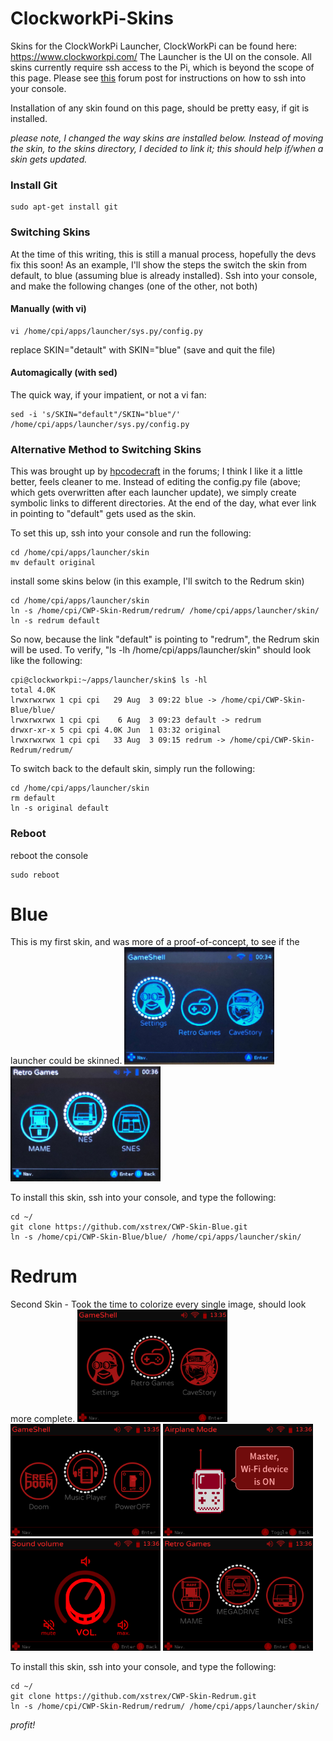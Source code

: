 # ClockworkPi-Skins
Skins for the ClockWorkPi Launcher, ClockWorkPi can be found here: https://www.clockworkpi.com/
The Launcher is the UI on the console. All skins currently require ssh access to the Pi, which is beyond the scope of this page. Please see [this](https://forum.clockworkpi.com/t/how-to-transfer-files-with-tinycloud-through-ssh/833) forum post for instructions on how to ssh into your console.

Installation of any skin found on this page, should be pretty easy, if git is installed. 

_please note, I changed the way skins are installed below. Instead of moving the skin, to the skins directory, I decided to link it; this should help if/when a skin gets updated._

### Install Git
```
sudo apt-get install git
```

### Switching Skins
At the time of this writing, this is still a manual process, hopefully the devs fix this soon!
As an example, I'll show the steps the switch the skin from default, to blue (assuming blue is already installed).
Ssh into your console, and make the following changes (one of the other, not both)

#### Manually (with vi)
```
vi /home/cpi/apps/launcher/sys.py/config.py
```
replace SKIN="detault" with SKIN="blue"
(save and quit the file)

#### Automagically (with sed)
The quick way, if your impatient, or not a vi fan:
```
sed -i 's/SKIN="default"/SKIN="blue"/' /home/cpi/apps/launcher/sys.py/config.py
```

### Alternative Method to Switching Skins
This was brought up by [hpcodecraft](https://forum.clockworkpi.com/t/skin-development/931/18) in the forums; I think I like it a little better, feels cleaner to me. Instead of editing the config.py file (above; which gets overwritten after each launcher update), we simply create symbolic links to different directories. At the end of the day, what ever link in pointing to "default" gets used as the skin. 

To set this up, ssh into your console and run the following:
```
cd /home/cpi/apps/launcher/skin
mv default original
```
install some skins below (in this example, I'll switch to the Redrum skin)
```
cd /home/cpi/apps/launcher/skin
ln -s /home/cpi/CWP-Skin-Redrum/redrum/ /home/cpi/apps/launcher/skin/
ln -s redrum default
```

So now, because the link "default" is pointing to "redrum", the Redrum skin will be used. To verify, "ls -lh /home/cpi/apps/launcher/skin" should look like the following:
```
cpi@clockworkpi:~/apps/launcher/skin$ ls -hl
total 4.0K
lrwxrwxrwx 1 cpi cpi   29 Aug  3 09:22 blue -> /home/cpi/CWP-Skin-Blue/blue/
lrwxrwxrwx 1 cpi cpi    6 Aug  3 09:23 default -> redrum
drwxr-xr-x 5 cpi cpi 4.0K Jun  1 03:32 original
lrwxrwxrwx 1 cpi cpi   33 Aug  3 09:15 redrum -> /home/cpi/CWP-Skin-Redrum/redrum/
```

To switch back to the default skin, simply run the following:
```
cd /home/cpi/apps/launcher/skin
rm default
ln -s original default
```

### Reboot
reboot the console
```
sudo reboot
```

# Blue
This is my first skin, and was more of a proof-of-concept, to see if the launcher could be skinned. 
<img src="images/blue1.jpg" width="240px"/>
<img src="images/blue2.jpg" width="240px"/>


To install this skin, ssh into your console, and type the following:
```
cd ~/
git clone https://github.com/xstrex/CWP-Skin-Blue.git
ln -s /home/cpi/CWP-Skin-Blue/blue/ /home/cpi/apps/launcher/skin/
```

# Redrum
Second Skin - Took the time to colorize every single image, should look more complete. 
<img src="images/redrum1.png" width="240px"/>
<img src="images/redrum2.png" width="240px"/>
<img src="images/redrum3.png" width="240px"/>
<img src="images/redrum4.png" width="240px"/>
<img src="images/redrum5.png" width="240px"/>

To install this skin, ssh into your console, and type the following:
```
cd ~/
git clone https://github.com/xstrex/CWP-Skin-Redrum.git
ln -s /home/cpi/CWP-Skin-Redrum/redrum/ /home/cpi/apps/launcher/skin/
```

_profit!_
